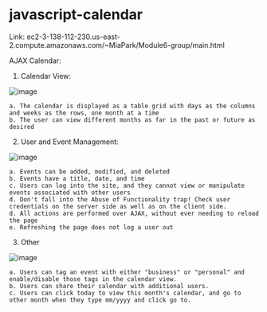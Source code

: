 # javascript-calendar

Link: ec2-3-138-112-230.us-east-2.compute.amazonaws.com/~MiaPark/Module6-group/main.html

AJAX Calendar:
1. Calendar View:
 
![image](https://user-images.githubusercontent.com/112423825/230689446-f6c49f12-ca00-4198-8ede-08081b31c1ac.png)

    a. The calendar is displayed as a table grid with days as the columns and weeks as the rows, one month at a time
    b. The user can view different months as far in the past or future as desired
    
2. User and Event Management:


![image](https://user-images.githubusercontent.com/112423825/230689557-c9e387c7-275c-44e7-9836-f58df9db5f7e.png)

    a. Events can be added, modified, and deleted
    b. Events have a title, date, and time
    c. Users can log into the site, and they cannot view or manipulate events associated with other users
    d. Don't fall into the Abuse of Functionality trap! Check user credentials on the server side as well as on the client side.
    d. All actions are performed over AJAX, without ever needing to reload the page
    e. Refreshing the page does not log a user out
    
3. Other


 ![image](https://user-images.githubusercontent.com/112423825/230689603-4e439c6b-be35-4116-88ef-fa671768862e.png)
 
    a. Users can tag an event with either "business" or "personal" and enable/disable those tags in the calendar view. 
    b. Users can share their calendar with additional users. 
    c. Users can click today to view this month's calendar, and go to other month when they type mm/yyyy and click go to.
